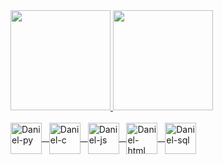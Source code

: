 <div>
  <a href="https://github.com/danielhuf">
  <img height="160em" src="https://github-readme-stats.vercel.app/api?username=danielhuf&show_icons=true&theme=tokyonight&include_all_commits=true&count_private=True"/>
  <img height="160em" src="https://github-readme-stats.vercel.app/api/top-langs/?username=danielhuf&layout=compact&langs_count=16&theme=tokyonight"/>
 </div>
<div style="display: inline_block"><br>
  <img align="center" alt="Daniel-py" height="50" width="50" src="https://cdn.jsdelivr.net/gh/devicons/devicon/icons/python/python-original.svg"/> &nbsp;
  <img align="center" alt="Daniel-c" height="50" width="50" src="https://cdn.jsdelivr.net/gh/devicons/devicon/icons/c/c-original.svg"/>  &nbsp;
  <img align="center" alt="Daniel-js" height="50" width="50" src="https://cdn.jsdelivr.net/gh/devicons/devicon/icons/javascript/javascript-original.svg"/>  &nbsp;
  <img align="center" alt="Daniel-html" height="50" width="50" src="https://cdn.jsdelivr.net/gh/devicons/devicon/icons/html5/html5-original.svg"/>  &nbsp;
  <img align="center" alt="Daniel-sql" height="50" width="50" src="https://cdn.jsdelivr.net/gh/devicons/devicon/icons/mysql/mysql-original-wordmark.svg"/>
</div>
  
 ##
